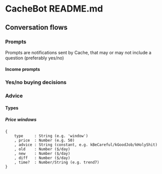 # CacheBot README.md
## Conversation flows
### Prompts
Prompts are notifications sent by Cache, that may or may not include a question (preferably yes/no)
#### Income prompts

### Yes/no buying decisions
### Advice
#### Types
##### Price windows
```
{
    type     : String (e.g. 'window')
    , price  : Number (e.g. 50)
    , advice : String (constant, e.g. kBeCareful/kGoodJob/kHolyShit)
    , old    : Number ($/day)
    , new    : Number ($/day)
    , diff   : Number ($/day)
    , time?  : Number/String (e.g. trend7)
}
```
